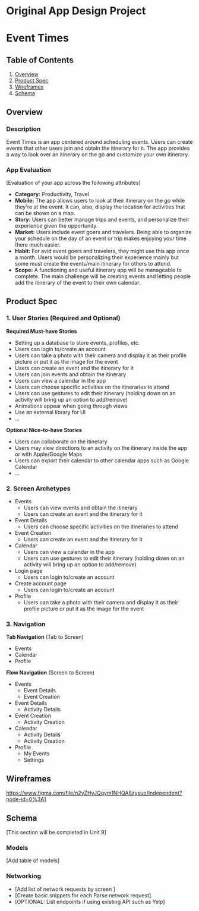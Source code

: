 Original App Design Project
===

# Event Times

## Table of Contents
1. [Overview](#Overview)
1. [Product Spec](#Product-Spec)
1. [Wireframes](#Wireframes)
2. [Schema](#Schema)

## Overview
### Description
Event Times is an app centered around scheduling events. Users can create events that other users join and obtain the itinerary for it. The app provides a way to look over an itinerary on the go and customize your own itinerary.

### App Evaluation
[Evaluation of your app across the following attributes]
- **Category:** Productivity, Travel
- **Mobile:** The app allows users to look at their itinerary on the go while they're at the event. It can, also, display the location for activities that can be shown on a map.
- **Story:** Users can better manage trips and events, and personalize their experience given the opportunity.
- **Market:** Users include event goers and travelers. Being able to organize your schedule on the day of an event or trip makes enjoying your time there much easier.
- **Habit:** For avid event goers and travelers, they might use this app once a month. Users would be personalizing their experience mainly but some must create the events/main itinerary for others to attend.
- **Scope:** A functioning and useful itinerary app will be manageable to complete. The main challenge will be creating events and letting people add the itinerary of the event to their own calendar.

## Product Spec

### 1. User Stories (Required and Optional)

**Required Must-have Stories**

* Setting up a database to store events, profiles, etc.
* Users can login to/create an account
* Users can take a photo with their camera and display it as their profile picture or put it as the image for the event
* Users can create an event and the itinerary for it
* Users can join events and obtain the itinerary
* Users can view a calendar in the app
* Users can choose specific activities on the itineraries to attend
* Users can use gestures to edit their itinerary (holding down on an activity will bring up an option to add/remove)
* Animations appear when going through views
* Use an external library for UI
* ...

**Optional Nice-to-have Stories**

* Users can collaborate on the itinerary
* Users may view directions to an activity on the itinerary inside the app or with Apple/Google Maps
* Users can export their calendar to other calendar apps such as Google Calendar
* ...

### 2. Screen Archetypes

* Events
   * Users can view events and obtain the itinerary
   * Users can create an event and the itinerary for it
* Event Details
    * Users can choose specific activities on the itineraries to attend
* Event Creation
    * Users can create an event and the itinerary for it
* Calendar
   * Users can view a calendar in the app
   * Users can use gestures to edit their itinerary (holding down on an activity will bring up an option to add/remove)
* Login page
   * Users can login to/create an account
* Create account page
   * Users can login to/create an account
* Profile
    * Users can take a photo with their camera and display it as their profile picture or put it as the image for the event

### 3. Navigation

**Tab Navigation** (Tab to Screen)

* Events
* Calendar
* Profile

**Flow Navigation** (Screen to Screen)

* Events
   * Event Details
   * Event Creation
* Event Details
    * Activity Details
* Event Creation
    * Activity Creation
* Calendar
   * Activity Details
   * Activity Creation
* Profile
    * My Events
    * Settings

## Wireframes
https://www.figma.com/file/n2yZHyJQqym1NHQA8zysuo/Independent?node-id=0%3A1

## Schema 
[This section will be completed in Unit 9]
### Models
[Add table of models]
### Networking
- [Add list of network requests by screen ]
- [Create basic snippets for each Parse network request]
- [OPTIONAL: List endpoints if using existing API such as Yelp]
